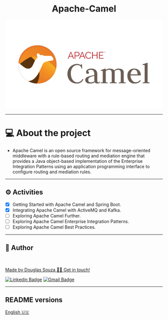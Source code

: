 <h1 align="center">Apache-Camel</h1>


<p align="center">
    <img src="assets/logo.jpeg"/>
</p>

---

# 💻 About the project

- Apache Camel is an open source framework for message-oriented middleware with a rule-based routing and mediation engine that provides a Java object-based implementation of the Enterprise Integration Patterns using an application programming interface to configure routing and mediation rules.

---

## ⚙️ Activities

- [x] Getting Started with Apache Camel and Spring Boot.
- [x] Integrating Apache Camel with ActiveMQ and Kafka.
- [ ] Exploring Apache Camel Further.
- [ ] Exploring Apache Camel Enterprise Integration Patterns.
- [ ] Exploring Apache Camel Best Practices.

---

## 🦸 Author

<a href="#">
 <img style="border-radius: 50%;" src="https://avatars.githubusercontent.com/u/50157211?s=120&v=4" width="100px;" alt=""/>
<br />

Made by Douglas Souza 👋🏽 Get in touch!

[![Linkedin Badge](https://img.shields.io/badge/-Douglas-blue?style=flat-square&logo=Linkedin&logoColor=white&link=https://www.linkedin.com/in/dagurasujava/)](https://www.linkedin.com/in/dagurasujava/)
[![Gmail Badge](https://img.shields.io/badge/-contini.ds@gmail.com-c14438?style=flat-square&logo=Gmail&logoColor=white&link=mailto:contini.ds@gmail.com)](mailto:contini.ds@gmail.com)

---
## README versions

[English 🇺🇸](./README.md)